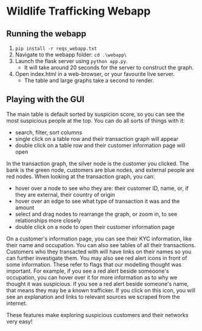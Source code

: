# Wildlife Trafficking Webapp

## Running the webapp
1. `pip install -r reqs_webapp.txt`
1. Navigate to the webapp folder: `cd .\webapp\`
2. Launch the flask server using `python app.py`. 
    - It will take around 20 seconds for the server to construct the graph.
3. Open index.html in a web-browser, or your favourite live server. 
    - The table and large graphs take a second to render.

## Playing with the GUI
The main table is default sorted by suspicion score, so you can see the most suspicious people at the top. You can do all sorts of things with it:
- search, filter, sort columns
- single click on a table row and their transaction graph will appear
- double click on a table row and their customer information page will open

In the transaction graph, the silver node is the customer you clicked. The bank is the green node, customers are blue nodes, and external people are red nodes. When looking at the transaction graph, you can:
- hover over a node to see who they are: their customer ID, name, or, if they are external, their country of origin
- hover over an edge to see what type of transaction it was and the amount
- select and drag nodes to rearrange the graph, or zoom in, to see relationships more closely
- double click on a node to open their customer information page

On a customer's information page, you can see their KYC information, like their name and occupation. You can also see tables of all their transactions. Customers who they transacted with will have links on their names so you can further investigate them. You may also see red alert icons in front of some information. These refer to flags that our modelling thought was important. For example, if you see a red alert beside someoone's occupation, you can hover over it for more information as to why we thought it was suspicious. If you see a red alert beside someone's name, that means they may be a known trafficker. If you click on this icon, you will see an explanation and links to relevant sources we scraped from the internet.

These features make exploring suspicious customers and their networks very easy!


